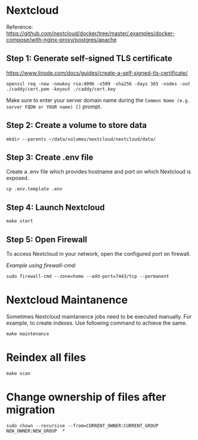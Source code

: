 # Nextcloud

Reference: https://github.com/nextcloud/docker/tree/master/.examples/docker-compose/with-nginx-proxy/postgres/apache

## Step 1: Generate self-signed TLS certificate

https://www.linode.com/docs/guides/create-a-self-signed-tls-certificate/

    openssl req -new -newkey rsa:4096 -x509 -sha256 -days 365 -nodes -out ./caddy/cert.pem -keyout ./caddy/cert.key

Make sure to enter your server domain name during the `Common Name (e.g. server FQDN or YOUR name) []` prompt.

## Step 2: Create a volume to store data

```
mkdir --parents ~/data/volumes/nextcloud/nextcloud/data/
```

## Step 3: Create .env file

Create a .env file which provides hostname and port on which Nextcloud is exposed.

```
cp .env.template .env
```

## Step 4: Launch Nextcloud

```
make start
```

## Step 5: Open Firewall

To access Nextcloud in your network, open the configured port on firewall.

*Example using firewall-cmd:*

```
sudo firewall-cmd --zone=home --add-port=7443/tcp --permanent
```

# Nextcloud Maintanence

Sometimes Nextcloud maintanence jobs need to be executed manually. For example, to create indexes. Use following command to achieve the same.

```
make maintenance
```

# Reindex all files

```
make scan
```

# Change ownership of files after migration

```
sudo chown --recursive --from=CURRENT_OWNER:CURRENT_GROUP NEW_OWNER:NEW_GROUP  *
```

